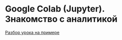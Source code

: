 # Google Colab (Jupyter). Знакомство с аналитикой

[Разбор урока на примере](https://colab.research.google.com/drive/1Yw8wFsViWXK0mBzbQ-v5rQCnX4HshGqh#scrollTo=DGrnqCzQKzvE)